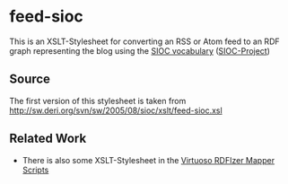 # feed-sioc
This is an XSLT-Stylesheet for converting an RSS or Atom feed to an RDF graph representing the blog using the [SIOC vocabulary](http://rdfs.org/sioc/spec/) ([SIOC-Project](http://sioc-project.org/))

## Source
The first version of this stylesheet is taken from http://sw.deri.org/svn/sw/2005/08/sioc/xslt/feed-sioc.xsl

## Related Work
  * There is also some XSLT-Stylesheet in the [Virtuoso RDFIzer Mapper Scripts](https://github.com/openlink/Virtuoso-RDFIzer-Mapper-Scripts/blob/master/xslt/feed2sioc.xsl)
